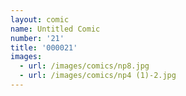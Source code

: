 ```yaml
---
layout: comic
name: Untitled Comic
number: '21'
title: '000021'
images:
  - url: /images/comics/np8.jpg
  - url: /images/comics/np4 (1)-2.jpg
---
```


